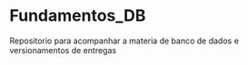 # Fundamentos_DB
Repositorio para acompanhar a materia de banco de dados e versionamentos de entregas
